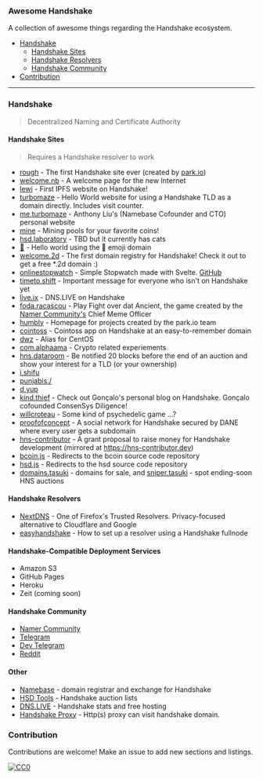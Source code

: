 ### **Awesome Handshake**

A collection of awesome things regarding the Handshake ecosystem.

- [Handshake](#Handshake)
  - [Handshake Sites](#handshake-sites)
  - [Handshake Resolvers](#handshake-resolvers)
  - [Handshake Community](#handshake-community)
- [Contribution](#contribution)

---

### Handshake

> Decentralized Naming and Certificate Authority

#### Handshake Sites

> Requires a Handshake resolver to work

- [rough](http://rough./) - The first Handshake site ever (created by [park.io](https://park.io))
- [welcome.nb](http://welcome.nb./) - A welcome page for the new Internet
- [lewi](http://lewi./) - First IPFS website on Handshake!
- [turbomaze](http://turbomaze./) - Hello World website for using a Handshake TLD as a domain directly. Includes visit counter.
- [me.turbomaze](http://me.turbomaze./) - Anthony Liu's (Namebase Cofounder and CTO) personal website
- [mine](http://mine./) - Mining pools for your favorite coins!
- [hsd.laboratory](http://hsd.laboratory./) - TBD but it currently has cats
- [:handshake:](http://xn--5p9h./) - Hello world using the :handshake: emoji domain
- [welcome.2d](http://welcome.2d/) - The first domain registry for Handshake! Check it out to get a free *.2d domain :)
- [onlinestopwatch](http://onlinestopwatch./) - Simple Stopwatch made with Svelte. [GitHub](https://github.com/k/onlinestopwatch)
- [timeto.shift](http://timeto.shift./) - Important message for everyone who isn't on Handshake yet
- [live.ix](http://live.ix/) - DNS.LIVE on Handshake
- [foda.racascou](http://foda.racascou./) - Play Fight over dat Ancient, the game created by the [Namer Community's](http://namebase.community) Chief Meme Officer
- [humbly](http://humbly./) - Homepage for projects created by the park.io team
- [cointoss](http://cointoss./) - Cointoss app on Handshake at an easy-to-remember domain
- [dwz](http://dwz./) - Alias for CentOS
- [com.alphaama](http://com.alphaama/) - Crypto related experiements
- [hns.dataroom](http://hns.dataroom./) - Be notified 20 blocks before the end of an auction and show your interest for a TLD (or your ownership)
- [i.shifu](http://i.shifu./)
- [punjabis./](http://punjabis./)
- [d.yup](http://d.yup./)
- [kind.thief](http://kind.thief./) - Check out Gonçalo's personal blog on Handshake. Gonçalo cofounded ConsenSys Diligence!
- [willcroteau](http://willcroteau./) - Some kind of psychedelic game ...?
- [proofofconcept](https://proofofconcept./) - A social network for Handshake secured by DANE where every user gets a subdomain
- [hns-contributor](https://hns-contributor./) - A grant proposal to raise money for Handshake development (mirrored at https://hns-contributor.dev)
- [bcoin.js](http://bcoin.js/) - Redirects to the bcoin source code repository
- [hsd.js](http://hsd.js/) - Redirects to the hsd source code repository
- [domains.tasuki](http://domains.tasuki/) - domains for sale, and [sniper.tasuki](http://sniper.tasuki/) - spot ending-soon HNS auctions

#### Handshake Resolvers
- [NextDNS](https://nextdns.io) - One of Firefox's Trusted Resolvers. Privacy-focused alternative to Cloudflare and Google
- [easyhandshake](https://easyhandshake.com/) - How to set up a resolver using a Handshake fullnode

#### Handshake-Compatible Deployment Services
- Amazon S3
- GitHub Pages
- Heroku
- Zeit (coming soon)

#### Handshake Community

- [Namer Community](http://namebase.community)
- [Telegram](https://t.me/handshake_hns)
- [Dev Telegram](https://t.me/hns_tech)
- [Reddit](https://reddit.com/r/handshake)

#### Other
- [Namebase](https://namebase.io) - domain registrar and exchange for Handshake
- [HSD Tools](https://hsd.tools) - Handshake auction lists
- [DNS.LIVE](https://dns.live) - Handshake stats and free hosting
- [Handshake Proxy](https://github.com/handshake-cn/handshakeproxy) - Http(s) proxy can visit handshake domain.

### Contribution

Contributions are welcome! Make an issue to add new sections and listings.

[![CC0](http://i.creativecommons.org/p/zero/1.0/88x31.png)](http://creativecommons.org/publicdomain/zero/1.0/)
